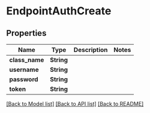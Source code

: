 # EndpointAuthCreate

## Properties

Name | Type | Description | Notes
------------ | ------------- | ------------- | -------------
**class_name** | **String** |  | 
**username** | **String** |  | 
**password** | **String** |  | 
**token** | **String** |  | 

[[Back to Model list]](../README.md#documentation-for-models) [[Back to API list]](../README.md#documentation-for-api-endpoints) [[Back to README]](../README.md)


